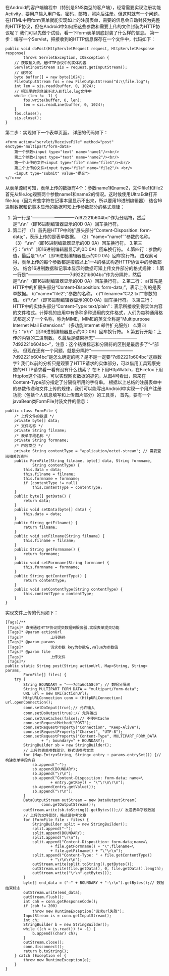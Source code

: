 在Android的客户端编程中（特别是SNS类型的客户端），经常需要实现注册功能Activity，要用户输入用户名，密码，邮箱，照片后注册。但这时就有一个问题，在HTML中用form表单就能实现如上的注册表单，需要的信息会自动封装为完整的HTTP协议，但在Android中如何把这些参数和需要上传的文件封装为HTTP协议呢？
我们可以先做个试验，看一下form表单到底封装了什么样的信息。
第一步：编写一个Servlet，把接收到的HTTP信息保存在一个文件中，代码如下：
```  
public void doPost(HttpServletRequest request, HttpServletResponse response)
		throws ServletException, IOException {
	// 获取输入流，是HTTP协议中的实体内容
	ServletInputStream sis = request.getInputStream();
	// 缓冲区
	byte buffer[] = new byte[1024];
	FileOutputStream fos = new FileOutputStream("d:\\file.log");
	int len = sis.read(buffer, 0, 1024);
	// 把流里的信息循环读入到file.log文件中
	while (len != -1) {
		fos.write(buffer, 0, len);
		len = sis.readLine(buffer, 0, 1024);
	}
	fos.close();
	sis.close();
}
```
第二步：实现如下一个表单页面， 详细的代码如下：
```  
<form action="servlet/ReceiveFile" method="post" enctype="multipart/form-data> 
	第一个参数<input type="text" name="name1"/><br/>
	第二个参数<input type="text" name="name2"/><br/>
	第一个上传的文件<input type="file" name="file1"/><br/>
	第二个上传的文件<input type="file" name="file2"/> <br/>
	<input type="submit" value="提交">
</form>
```
从表单源码可知，表单上传的数据有4个：参数name1和name2，文件file1和file2
首先从file.log观察两个参数name1和name2的情况。这时候使用UltraEdit打开file.log（因为有些字符在记事本里显示不出来，所以要用16进制编辑器）
结合16进制数据和记事本显示的数据可知上传参数部分的格式规律：
1. 第一行是“—————————–7d92221b604bc”作为分隔符，然后是“\r\n”（即16进制编辑器显示的0D 0A）回车换行符。
2. 第二行
（1）首先是HTTP中的扩展头部分“Content-Disposition: form-data;”，表示上传的是表单数据。
（2）“name=”name1″”参数的名称。
（3）“\r\n”（即16进制编辑器显示的0D 0A）回车换行符。
3.第三行：“\r\n”（即16进制编辑器显示的0D 0A）回车换行符。
4.第四行：参数的值，最后是“\r\n”（即16进制编辑器显示的0D 0A）回车换行符。
由观察可得，表单上传的每个参数都是按照以上1—4的格式构造HTTP协议中的参数部分。
结合16进制数据和记事本显示的数据可知上传文件部分的格式规律：
1.第一行是“—————————–7d92221b604bc”作为分隔符，然后是“\r\n”（即16进制编辑器显示的0D 0A）回车换行符。
2.第二行：
a)首先是HTTP中的扩展头部分“Content-Disposition: form-data;”，表示上传的是表单数据。
b)“name=”file2″;”参数的名称。
c)“filename=”C:\2.txt””参数的值。
d)“\r\n”（即16进制编辑器显示的0D 0A）回车换行符。
3.第三行：HTTP中的实体头部分“Content-Type: text/plain”：表示所接收到得实体内容的文件格式。计算机的应用中有多种多种通用的文件格式，人们为每种通用格式都定义了一个名称，称为MIME，MIME的英文全称是”Multipurpose Internet Mail Extensions” （多功能Internet 邮件扩充服务）
4.第四行：“\r\n”（即16进制编辑器显示的0D 0A）回车换行符。
5.第五行开始：上传的内容的二进制数。
6.最后是结束标志“—————————–7d92221b604bc–”，注意：这个结束标志和分隔符的区别是最后多了“–”部分。
但现在还有一个问题，就是分隔符“—————————–7d92221b604bc”是怎么确定的呢？是不是一定要“7d92221b604bc”这串数字?
我们以前的分析只是观察了HTTP请求的实体部分，可以借用工具观察完整的HTTP请求看一看有没有什么线索？
在IE下用HttpWatch，在Firefox下用Httpfox这个插件，可以实现网页数据的抓包，从图4可看出，原来在Content-Type部分指定了分隔符所用的字符串。
根据以上总结的注册表单中的参数传递和文件上传的规律，我们可以能写出Android中实现一个用户注册功能（包括个人信息填写和上传图片部分）的工具类，
首先，要有一个javaBean类FormFile封装文件的信息：
```  
public class FormFile {
	/* 上传文件的数据 */
	private byte[] data;
	/* 文件名称 */
	private String filname;
	/* 表单字段名称 */
	private String formname;
	/* 内容类型 */
	private String contentType = "application/octet-stream"; // 需要查阅相关的资料
	public FormFile(String filname, byte[] data, String formname,
			String contentType) {
		this.data = data;
		this.filname = filname;
		this.formname = formname;
		if (contentType != null)
			this.contentType = contentType;
	}
	public byte[] getData() {
		return data;
	}
	public void setData(byte[] data) {
		this.data = data;
	}
	public String getFilname() {
		return filname;
	}
	public void setFilname(String filname) {
		this.filname = filname;
	}
	public String getFormname() {
		return formname;
	}
	public void setFormname(String formname) {
		this.formname = formname;
	}
	public String getContentType() {
		return contentType;
	}
	public void setContentType(String contentType) {
		this.contentType = contentType;
	}
}
```
实现文件上传的代码如下：
```  
[Tags]/**
 [Tags]* 直接通过HTTP协议提交数据到服务器,实现表单提交功能
 [Tags]* @param actionUrl
 [Tags]*            上传路径
 [Tags]* @param params
 [Tags]*            请求参数 key为参数名,value为参数值
 [Tags]* @param file
 [Tags]*            上传文件
 [Tags]*/
public static String post(String actionUrl, Map<String, String> params,
		FormFile[] files) {
	try {
		String BOUNDARY = "———7d4a6d158c9"; // 数据分隔线
		String MULTIPART_FORM_DATA = "multipart/form-data";
		URL url = new URL(actionUrl);
		HttpURLConnection conn = (HttpURLConnection) url.openConnection();
		conn.setDoInput(true);// 允许输入
		conn.setDoOutput(true);// 允许输出
		conn.setUseCaches(false);// 不使用Cache
		conn.setRequestMethod("POST");
		conn.setRequestProperty("Connection", "Keep-Alive");
		conn.setRequestProperty("Charset", "UTF-8");
		conn.setRequestProperty("Content-Type", MULTIPART_FORM_DATA
				+ "; boundary=" + BOUNDARY);
		StringBuilder sb = new StringBuilder();
		// 上传的表单参数部分，格式请参考文章
		for (Map.Entry<String, String> entry : params.entrySet()) {// 构建表单字段内容
			sb.append("–");
			sb.append(BOUNDARY);
			sb.append("\r\n");
			sb.append("Content-Disposition: form-data; name=\
					+ entry.getKey() + "\"\r\n\r\n");
			sb.append(entry.getValue());
			sb.append("\r\n");
		}
		DataOutputStream outStream = new DataOutputStream(
				conn.getOutputStream());
		outStream.write(sb.toString().getBytes());// 发送表单字段数据
		// 上传的文件部分，格式请参考文章
		for (FormFile file : files) {
			StringBuilder split = new StringBuilder();
			split.append("–");
			split.append(BOUNDARY);
			split.append("\r\n");
			split.append("Content-Disposition: form-data;name=\
					+ file.getFormname() + "\";filename=\
					+ file.getFilname() + "\"\r\n");
			split.append("Content-Type: " + file.getContentType()
					+ "\r\n\r\n");
			outStream.write(split.toString().getBytes());
			outStream.write(file.getData(), 0, file.getData().length);
			outStream.write("\r\n".getBytes());
		}
		byte[] end_data = ("–" + BOUNDARY + "–\r\n").getBytes();// 数据结束标志
		outStream.write(end_data);
		outStream.flush();
		int cah = conn.getResponseCode();
		if (cah != 200)
			throw new RuntimeException("请求url失败");
		InputStream is = conn.getInputStream();
		int ch;
		StringBuilder b = new StringBuilder();
		while ((ch = is.read()) != -1) {
			b.append((char) ch);
		}
		outStream.close();
		conn.disconnect();
		return b.toString();
	} catch (Exception e) {
		throw new RuntimeException(e);
	}
}
```